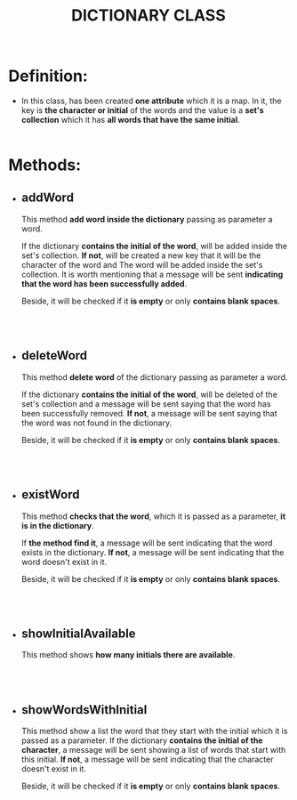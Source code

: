 # <div align="center">**DICTIONARY CLASS**</div>

<br>

# **Definition:**

- In this class, has been created **one attribute** which it is a map. In it, the key is **the character or initial** of the words and the value is a **set's collection** which it has **all words that have the same initial**.
  <br><br>

# **Methods:**

- ## **addWord**

  This method **add word inside the dictionary** passing as parameter a word.

  If the dictionary **contains the initial of the word**, will be added inside the set's collection. **If not**, will be created a new key that it will be the character of the word and The word will be added inside the set's collection. It is worth mentioning that a message will be sent **indicating that the word has been successfully added**.

  Beside, it will be checked if it **is empty** or only **contains blank spaces**.

  <br><br>

- ## **deleteWord**

  This method **delete word** of the dictionary passing as parameter a word.

  If the dictionary **contains the initial of the word**, will be deleted of the set's collection and a message will be sent saying that the word has been successfully removed. **If not**, a message will be sent saying that the word was not found in the dictionary.

  Beside, it will be checked if it **is empty** or only **contains blank spaces**.

  <br><br>

- ## **existWord**

  This method **checks that the word**, which it is passed as a parameter, **it is in the dictionary**.

  If **the method find it**, a message will be sent indicating that the word exists in the dictionary. **If not**, a message will be sent indicating that the word doesn't exist in it.

  Beside, it will be checked if it **is empty** or only **contains blank spaces**.

  <br><br>

- ## **showInitialAvailable**

  This method shows **how many initials there are available**.

  <br><br>

- ## **showWordsWithInitial**

  This method show a list the word that they start with the initial which it is passed as a parameter.
  If the dictionary **contains the initial of the character**, a message will be sent showing a list of words that start with this initial. **If not**, a message will be sent indicating that the character doesn't exist in it.

  Beside, it will be checked if it **is empty** or only **contains blank spaces**.
